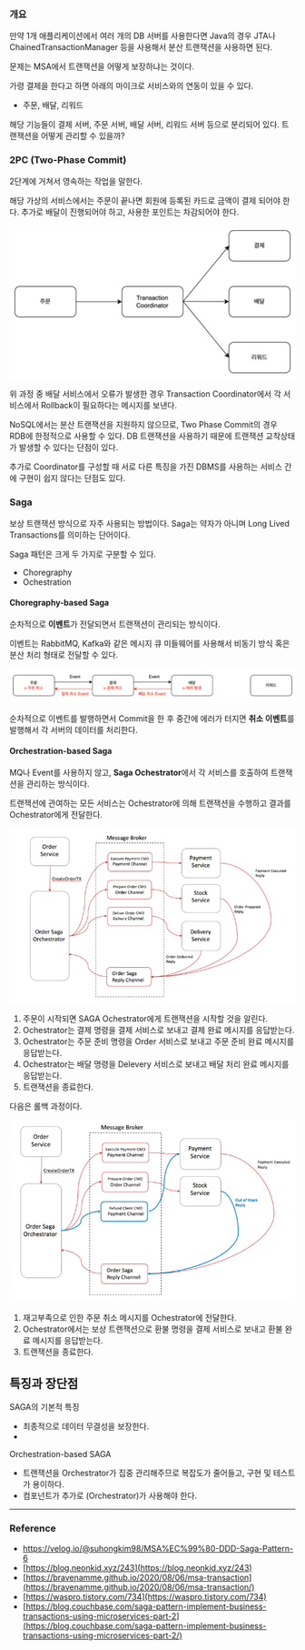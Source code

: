 ### 개요

만약 1개 애플리케이션에서 여러 개의 DB 서버를 사용한다면 Java의 경우 JTA나 ChainedTransactionManager 등을 사용해서 분산 트랜잭션을 사용하면 된다.

문제는 MSA에서 트랜잭션을 어떻게 보장하냐는 것이다.

가령 결제을 한다고 하면 아래의 마이크로 서비스와의 연동이 있을 수 있다.

-   주문, 배달, 리워드

해당 기능들이 결제 서버, 주문 서버, 배달 서버, 리워드 서버 등으로 분리되어 있다. 트랜잭션을 어떻게 관리할 수 있을까?

### 2PC (Two-Phase Commit)

2단계에 거쳐서 영속하는 작업을 말한다.

해당 가상의 서비스에서는 주문이 끝나면 회원에 등록된 카드로 금액이 결제 되어야 한다. 추가로 배달이 진행되어야 하고, 사용한 포인트는 차감되어야 한다.

![img.png](img.png)

위 과정 중 배달 서비스에서 오류가 발생한 경우 Transaction Coordinator에서 각 서비스에서 Rollback이 필요하다는 메시지를 보낸다.

NoSQL에서는 분산 트랜잭션을 지원하지 않으므로, Two Phase Commit의 경우 RDB에 한정적으로 사용할 수 있다. DB 트랜잭션을 사용하기 때문에 트랜잭션 교착상태가 발생할 수 있다는 단점이 있다.

추가로 Coordinator를 구성할 때 서로 다른 특징을 가진 DBMS를 사용하는 서비스 간에 구현이 쉽지 않다는 단점도 있다.

### Saga

보상 트랜잭션 방식으로 자주 사용되는 방법이다. Saga는 약자가 아니며 Long Lived Transactions를 의미하는 단어이다.

Saga 패턴은 크게 두 가지로 구분할 수 있다.

-   Choregraphy
-   Ochestration

#### Choregraphy-based Saga

순차적으로 **이벤트**가 전달되면서 트랜잭션이 관리되는 방식이다.

이벤트는 RabbitMQ, Kafka와 같은 메시지 큐 미들웨어를 사용해서 비동기 방식 혹은 분산 처리 형태로 전달할 수 있다.

![img_1.png](img_1.png)

순차적으로 이벤트를 발행하면서 Commit을 한 후 중간에 에러가 터지면 **취소 이벤트**를 발행해서 각 서버의 데이터를 처리한다.

#### Orchestration-based Saga

MQ나 Event를 사용하지 않고, **Saga Ochestrator**에서 각 서비스를 호출하여 트랜잭션을 관리하는 방식이다.

트랜잭션에 관여하는 모든 서비스는 Ochestrator에 의해 트랜잭션을 수행하고 결과를 Ochestrator에게 전달한다.

![img_2.png](img_2.png)

1.  주문이 시작되면 SAGA Ochestrator에게 트랜잭션을 시작할 것을 알린다.
2.  Ochestrator는 결제 명령을 결제 서비스로 보내고 결제 완료 메시지를 응답받는다.
3.  Ochestrator는 주문 준비 명령을 Order 서비스로 보내고 주문 준비 완료 메시지를 응답받는다.
4.  Ochestrator는 배달 명령을 Delevery 서비스로 보내고 배달 처리 완료 메시지를 응답받는다.
5.  트랜잭션을 종료한다.

다음은 롤백 과정이다.

![img_3.png](img_3.png)

1.  재고부족으로 인한 주문 취소 메시지를 Ochestrator에 전달한다.
2.  Ochestrator에서는 보상 트랜잭션으로 환불 명령을 결제 서비스로 보내고 환불 완료 메시지를 응답받는다.
3.  트랜잭션을 종료한다.

## 특징과 장단점

SAGA의 기본적 특징
- 최종적으로 데이터 무결성을 보장한다.
- 

Orchestration-based SAGA
- 트랜잭션을 Orchestrator가 집중 관리해주므로 복잡도가 줄어들고, 구현 및 테스트가 용이하다.
- 컴포넌트가 추가로 (Orchestrator)가 사용해야 한다.


---

### Reference
- https://velog.io/@suhongkim98/MSA%EC%99%80-DDD-Saga-Pattern-6
-   [https://blog.neonkid.xyz/243](https://blog.neonkid.xyz/243)
-   [https://bravenamme.github.io/2020/08/06/msa-transaction](https://bravenamme.github.io/2020/08/06/msa-transaction/)
-   [https://waspro.tistory.com/734](https://waspro.tistory.com/734)
-   [https://blog.couchbase.com/saga-pattern-implement-business-transactions-using-microservices-part-2](https://blog.couchbase.com/saga-pattern-implement-business-transactions-using-microservices-part-2/)